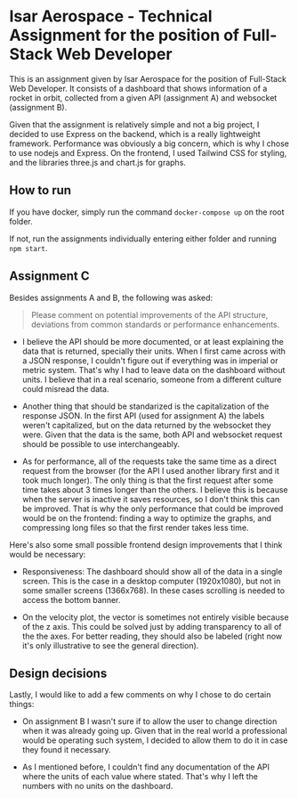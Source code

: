 # Isar Aerospace - Technical Assignment for the position of Full-Stack Web Developer

This is an assignment given by Isar Aerospace for the position of Full-Stack Web Developer. It consists of a dashboard that shows information of a rocket in orbit, collected from a given API (assignment A) and websocket (assignment B).

Given that the assignment is relatively simple and not a big project, I decided to use Express on the backend, which is a really lightweight framework. Performance was obviously a big concern, which is why I chose to use nodejs and Express. On the frontend, I used Tailwind CSS for styling, and the libraries three.js and chart.js for graphs.

## How to run

If you have docker, simply run the command `docker-compose up` on the root folder.

If not, run the assignments individually entering either folder and running `npm start`.

## Assignment C

Besides assignments A and B, the following was asked:

> Please comment on potential improvements of the API structure, deviations from common standards or performance enhancements.

- I believe the API should be more documented, or at least explaining the data that is returned, specially their units. When I first came across with a JSON response, I couldn't figure out if everything was in imperial or metric system. That's why I had to leave data on the dashboard without units. I believe that in a real scenario, someone from a different culture could misread the data.

- Another thing that should be standarized is the capitalization of the response JSON. In the first API (used for assignment A) the labels weren't capitalized, but on the data returned by the websocket they were. Given that the data is the same, both API and websocket request should be possible to use interchangeably.

- As for performance, all of the requests take the same time as a direct request from the browser (for the API I used another library first and it took much longer). The only thing is that the first request after some time takes about 3 times longer than the others. I believe this is because when the server is inactive it saves resources, so I don't think this can be improved. That is why the only performance that could be improved would be on the frontend: finding a way to optimize the graphs, and compressing long files so that the first render takes less time.

Here's also some small possible frontend design improvements that I think would be necessary:

- Responsiveness: The dashboard should show all of the data in a single screen. This is the case in a desktop computer (1920x1080), but not in some smaller screens (1366x768). In these cases scrolling is needed to access the bottom banner.

- On the velocity plot, the vector is sometimes not entirely visible because of the z axis. This could be solved just by adding transparency to all of the the axes. For better reading, they should also be labeled (right now it's only illustrative to see the general direction).

## Design decisions

Lastly, I would like to add a few comments on why I chose to do certain things:

- On assignment B I wasn't sure if to allow the user to change direction when it was already going up. Given that in the real world a professional would be operating such system, I decided to allow them to do it in case they found it necessary.

- As I mentioned before, I couldn't find any documentation of the API where the units of each value where stated. That's why I left the numbers with no units on the dashboard.